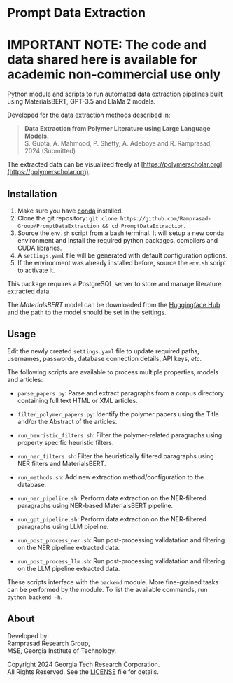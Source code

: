 # Prompt Data Extraction

# IMPORTANT NOTE: The code and data shared here is available for academic non-commercial use only

Python module and scripts to run automated data extraction pipelines built using MaterialsBERT, GPT-3.5 and LlaMa 2 models.

Developed for the data extraction methods described in:
> **Data Extraction from Polymer Literature using Large Language Models.** \
> S. Gupta, A. Mahmood, P. Shetty, A. Adeboye and R. Ramprasad, \
> 2024 (Submitted)
<!-- > **Nature Machine Intelligence**, 2024 -->
<!-- > DOI: [https://doi.org/](https://doi.org/ "DOI") -->

The extracted data can be visualized freely at [https://polymerscholar.org](https://polymerscholar.org).

## Installation
1. Make sure you have [conda](https://docs.anaconda.com/free/miniconda/index.html) installed.
2. Clone the git repository: `git clone https://github.com/Ramprasad-Group/PromptDataExtraction && cd PromptDataExtraction`.
3. Source the `env.sh` script from a bash terminal. It will setup a new conda environment and install the required python packages, compilers and CUDA libraries.
4. A `settings.yaml` file will be generated with default configuration options.
5. If the environment was already installed before, source the `env.sh` script to activate it.

This package requires a PostgreSQL server to store and manage literature extracted data.

The *MaterialsBERT* model can be downloaded from the
[Huggingface Hub](https://huggingface.co/pranav-s/MaterialsBERT)
and the path to the model should be set in the settings.

## Usage
Edit the newly created `settings.yaml` file to update required paths, usernames, passwords, database connection details, API keys, *etc.*

The following scripts are available to process multiple properties, models and articles:

- `parse_papers.py`: Parse and extract paragraphs from a corpus directory containing full text HTML or XML articles.

- `filter_polymer_papers.py`: Identify the polymer papers using the Title and/or the Abstract of the articles.

- `run_heuristic_filters.sh`: Filter the polymer-related paragraphs using property specific heuristic filters.

- `run_ner_filters.sh`: Filter the heuristically filtered paragraphs using NER filters and MaterialsBERT.

- `run_methods.sh`: Add new extraction method/configuration to the database.

- `run_ner_pipeline.sh`: Perform data extraction on the NER-filtered paragraphs
using NER-based MaterialsBERT pipeline.

- `run_gpt_pipeline.sh`: Perform data extraction on the NER-filtered paragraphs
using LLM pipeline.

- `run_post_process_ner.sh`: Run post-processing validatation and filtering on the
NER pipeline extracted data.

- `run_post_process_llm.sh`: Run post-processing validatation and filtering on the
LLM pipeline extracted data.


These scripts interface with the `backend` module. More fine-grained tasks can be performed by the module. To list the available commands, run `python backend -h`.


## About
Developed by: \
Ramprasad Research Group, \
MSE, Georgia Institute of Technology.

Copyright 2024 Georgia Tech Research Corporation. \
All Rights Reserved. See the [LICENSE](LICENSE) file for details.
